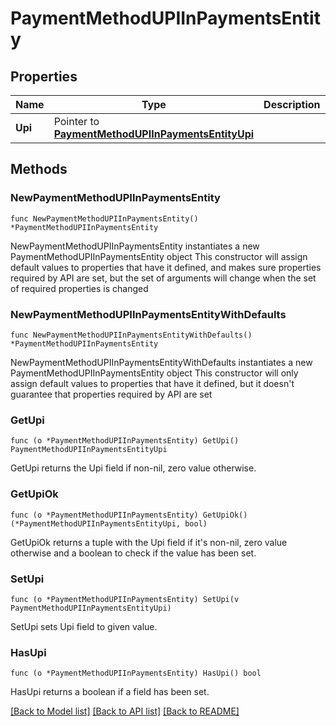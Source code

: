 # PaymentMethodUPIInPaymentsEntity

## Properties

Name | Type | Description | Notes
------------ | ------------- | ------------- | -------------
**Upi** | Pointer to [**PaymentMethodUPIInPaymentsEntityUpi**](PaymentMethodUPIInPaymentsEntityUpi.md) |  | [optional] 

## Methods

### NewPaymentMethodUPIInPaymentsEntity

`func NewPaymentMethodUPIInPaymentsEntity() *PaymentMethodUPIInPaymentsEntity`

NewPaymentMethodUPIInPaymentsEntity instantiates a new PaymentMethodUPIInPaymentsEntity object
This constructor will assign default values to properties that have it defined,
and makes sure properties required by API are set, but the set of arguments
will change when the set of required properties is changed

### NewPaymentMethodUPIInPaymentsEntityWithDefaults

`func NewPaymentMethodUPIInPaymentsEntityWithDefaults() *PaymentMethodUPIInPaymentsEntity`

NewPaymentMethodUPIInPaymentsEntityWithDefaults instantiates a new PaymentMethodUPIInPaymentsEntity object
This constructor will only assign default values to properties that have it defined,
but it doesn't guarantee that properties required by API are set

### GetUpi

`func (o *PaymentMethodUPIInPaymentsEntity) GetUpi() PaymentMethodUPIInPaymentsEntityUpi`

GetUpi returns the Upi field if non-nil, zero value otherwise.

### GetUpiOk

`func (o *PaymentMethodUPIInPaymentsEntity) GetUpiOk() (*PaymentMethodUPIInPaymentsEntityUpi, bool)`

GetUpiOk returns a tuple with the Upi field if it's non-nil, zero value otherwise
and a boolean to check if the value has been set.

### SetUpi

`func (o *PaymentMethodUPIInPaymentsEntity) SetUpi(v PaymentMethodUPIInPaymentsEntityUpi)`

SetUpi sets Upi field to given value.

### HasUpi

`func (o *PaymentMethodUPIInPaymentsEntity) HasUpi() bool`

HasUpi returns a boolean if a field has been set.


[[Back to Model list]](../README.md#documentation-for-models) [[Back to API list]](../README.md#documentation-for-api-endpoints) [[Back to README]](../README.md)


